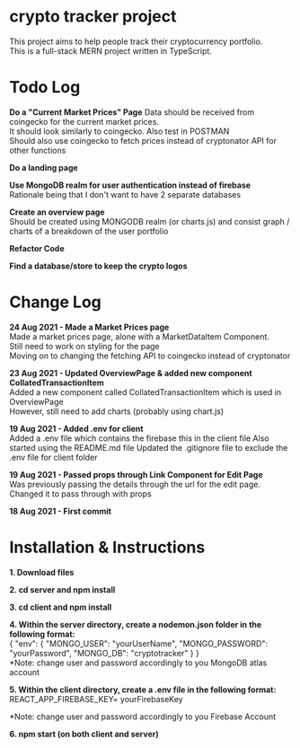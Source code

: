 # crypto tracker project

This project aims to help people track their cryptocurrency portfolio. <br />
This is a full-stack MERN project written in TypeScript.

# Todo Log

**Do a "Current Market Prices" Page**
Data should be received from coingecko for the current market prices. <br />
It should look similarly to coingecko. Also test in POSTMAN <br />
Should also use coingecko to fetch prices instead of cryptonator API for other functions

**Do a landing page**

**Use MongoDB realm for user authentication instead of firebase** <br />
Rationale being that I don't want to have 2 separate databases

**Create an overview page** <br />
Should be created using MONGODB realm (or charts.js) and consist graph / charts of a breakdown of the user portfolio

**Refactor Code** 

**Find a database/store to keep the crypto logos**

# Change Log

**24 Aug 2021 - Made a Market Prices page** <br />
Made a market prices page, alone with a MarketDataItem Component. <br />
Still need to work on styling for the page <br />
Moving on to changing the fetching API to coingecko instead of cryptonator <br />


**23 Aug 2021 - Updated OverviewPage & added new component CollatedTransactionItem** <br />
Added a new component called CollatedTransactionItem which is used in OverviewPage <br />
However, still need to add charts (probably using chart.js)

**19 Aug 2021 - Added .env for client** <br />
Added a .env file which contains the firebase this in the client file
Also started using the README.md file
Updated the .gitignore file to exclude the .env file for client folder

**19 Aug 2021 - Passed props through Link Component for Edit Page** <br />
Was previously passing the details through the url for the edit page. Changed it to pass through with props

**18 Aug 2021 - First commit**

# Installation & Instructions

**1. Download files**

**2. cd server and npm install**

**3. cd client and npm install**

**4. Within the server directory, create a nodemon.json folder in the following format:** <br />
{
"env": {
"MONGO_USER": "yourUserName",
"MONGO_PASSWORD": "yourPassword",
"MONGO_DB": "cryptotracker"
}
}
<br />
\*Note: change user and password accordingly to you MongoDB atlas account

**5. Within the client directory, create a .env file in the following format:**<br />
REACT_APP_FIREBASE_KEY= yourFirebaseKey

\*Note: change user and password accordingly to you Firebase Account

**6. npm start (on both client and server)**
